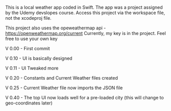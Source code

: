 This is a local weather app coded in Swift. The app was a project assigned by the Udemy devslopes course.
Access this project via the workspace file, not the xcodeproj file.

This project also uses the opeweathermap api - https://openweathermap.org/current
Currently, my key is in the project. Feel free to use your own key


V 0.00 - First commit

V 0.10 - UI is basically designed

V 0.11 - UI Tweaked more

V 0.20 - Constants and Current Weather files created

V 0.25 - Current Weather file now imports the JSON file

V 0.40 - The top UI now loads well for a pre-loaded city (this will change to geo-coordinates later)
